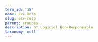 ```yaml
---
term_id: '18'
name: Eco-Resp
slug: eco-resp
parent: groupes
description: GT Logiciel Eco-Responsable
taxonomy: null
---
```


